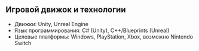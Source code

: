 ## Игровой движок и технологии
- Движки: Unity, Unreal Engine
- Язык программирования: C# (Unity), C++/Blueprints (Unreal)
- Целевые платформы: Windows, PlayStation, Xbox, возможно Nintendo Switch
